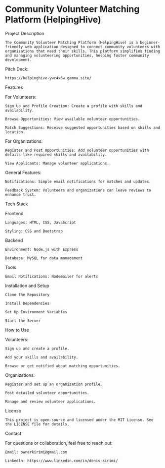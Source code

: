 # Community Volunteer Matching Platform (HelpingHive)

Project Description

    The Community Volunteer Matching Platform (HelpingHive) is a beginner-friendly web application designed to connect community volunteers with organizations that need their skills. This platform simplifies finding and managing volunteering opportunities, helping foster community development.

Pitch Deck:

    https://helpinghive-ywc4x6w.gamma.site/

Features

For Volunteers:

    Sign Up and Profile Creation: Create a profile with skills and availability.
   
    Browse Opportunities: View available volunteer opportunities.
   
    Match Suggestions: Receive suggested opportunities based on skills and location.

For Organizations:

    Register and Post Opportunities: Add volunteer opportunities with details like required skills and availability.
   
    View Applicants: Manage volunteer applications.
   
General Features:

    Notifications: Simple email notifications for matches and updates.
    
    Feedback System: Volunteers and organizations can leave reviews to enhance trust.


Tech Stack

Frontend

    Languages: HTML, CSS, JavaScript
   
    Styling: CSS and Bootstrap
   
Backend

    Environment: Node.js with Express
   
    Database: MySQL for data management
   
Tools

    Email Notifications: Nodemailer for alerts

Installation and Setup

    Clone the Repository
   
    Install Dependencies
   
    Set Up Environment Variables
   
    Start the Server

How to Use

   Volunteers:

    Sign up and create a profile.
   
    Add your skills and availability.
   
    Browse or get notified about matching opportunities.
   
Organizations:

    Register and set up an organization profile.
   
    Post detailed volunteer opportunities.
   
    Manage and review volunteer applications.

License

    This project is open-source and licensed under the MIT License. See the LICENSE file for details.

Contact

For questions or collaboration, feel free to reach out:

    Email: ownerkirimi@gmail.com
  
    Linkedln: https://www.linkedin.com/in/denis-kirimi/



